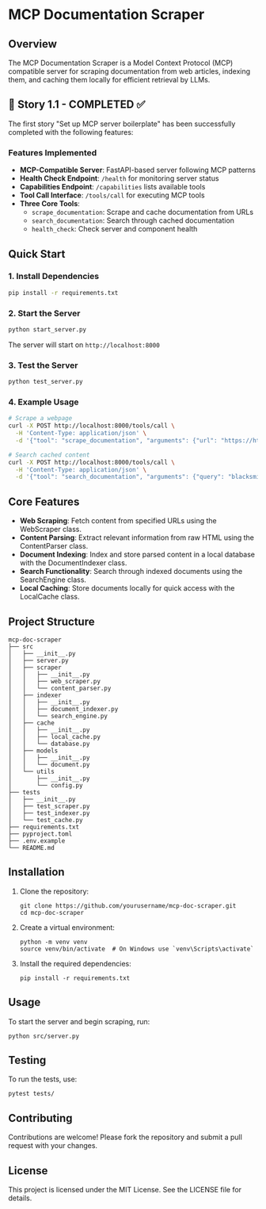 # MCP Documentation Scraper

## Overview
The MCP Documentation Scraper is a Model Context Protocol (MCP) compatible server for scraping documentation from web articles, indexing them, and caching them locally for efficient retrieval by LLMs.

## 🎉 Story 1.1 - COMPLETED ✅

The first story "Set up MCP server boilerplate" has been successfully completed with the following features:

### Features Implemented

- **MCP-Compatible Server**: FastAPI-based server following MCP patterns
- **Health Check Endpoint**: `/health` for monitoring server status
- **Capabilities Endpoint**: `/capabilities` lists available tools
- **Tool Call Interface**: `/tools/call` for executing MCP tools
- **Three Core Tools**:
  - `scrape_documentation`: Scrape and cache documentation from URLs
  - `search_documentation`: Search through cached documentation
  - `health_check`: Check server and component health

## Quick Start

### 1. Install Dependencies

```bash
pip install -r requirements.txt
```

### 2. Start the Server

```bash
python start_server.py
```

The server will start on `http://localhost:8000`

### 3. Test the Server

```bash
python test_server.py
```

### 4. Example Usage

```bash
# Scrape a webpage
curl -X POST http://localhost:8000/tools/call \
  -H 'Content-Type: application/json' \
  -d '{"tool": "scrape_documentation", "arguments": {"url": "https://httpbin.org/html"}}'

# Search cached content
curl -X POST http://localhost:8000/tools/call \
  -H 'Content-Type: application/json' \
  -d '{"tool": "search_documentation", "arguments": {"query": "blacksmith"}}'
```

## Core Features
- **Web Scraping**: Fetch content from specified URLs using the WebScraper class.
- **Content Parsing**: Extract relevant information from raw HTML using the ContentParser class.
- **Document Indexing**: Index and store parsed content in a local database with the DocumentIndexer class.
- **Search Functionality**: Search through indexed documents using the SearchEngine class.
- **Local Caching**: Store documents locally for quick access with the LocalCache class.

## Project Structure
```
mcp-doc-scraper
├── src
│   ├── __init__.py
│   ├── server.py
│   ├── scraper
│   │   ├── __init__.py
│   │   ├── web_scraper.py
│   │   └── content_parser.py
│   ├── indexer
│   │   ├── __init__.py
│   │   ├── document_indexer.py
│   │   └── search_engine.py
│   ├── cache
│   │   ├── __init__.py
│   │   ├── local_cache.py
│   │   └── database.py
│   ├── models
│   │   ├── __init__.py
│   │   └── document.py
│   └── utils
│       ├── __init__.py
│       └── config.py
├── tests
│   ├── __init__.py
│   ├── test_scraper.py
│   ├── test_indexer.py
│   └── test_cache.py
├── requirements.txt
├── pyproject.toml
├── .env.example
└── README.md
```

## Installation
1. Clone the repository:
   ```
   git clone https://github.com/yourusername/mcp-doc-scraper.git
   cd mcp-doc-scraper
   ```

2. Create a virtual environment:
   ```
   python -m venv venv
   source venv/bin/activate  # On Windows use `venv\Scripts\activate`
   ```

3. Install the required dependencies:
   ```
   pip install -r requirements.txt
   ```

## Usage
To start the server and begin scraping, run:
```
python src/server.py
```

## Testing
To run the tests, use:
```
pytest tests/
```

## Contributing
Contributions are welcome! Please fork the repository and submit a pull request with your changes.

## License
This project is licensed under the MIT License. See the LICENSE file for details.